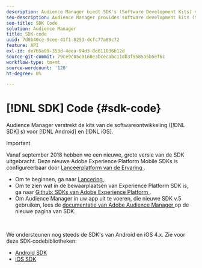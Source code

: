 ```yaml
---
description: Audience Manager biedt SDK's (Software Development Kits) voor Android en iOS.
seo-description: Audience Manager provides software development kits (SDKs) for Android and iOS.
seo-title: SDK Code
solution: Audience Manager
title: SDK-code
uuid: 7d0b40ce-9cee-41f1-8253-dcfc77a89c72
feature: API
exl-id: de7b5a09-353d-4eea-94d3-8e611036b12d
source-git-commit: 79ce9c05c9168e3bcecabc11db3f9585a5b5ef6c
workflow-type: tm+mt
source-wordcount: '120'
ht-degree: 0%

---
```


# [!DNL SDK] Code {#sdk-code}

Audience Manager verstrekt de kits van de softwareontwikkeling ([!DNL SDK] s) voor [!DNL Android] en [!DNL iOS].

>[!IMPORTANT]
>
>Vanaf september 2018 hebben we een nieuwe, grote versie van de SDK uitgebracht. Deze nieuwe Adobe Experience Platform Mobile SDKs is configureerbaar door [ Lanceerplatform van de Ervaring ](https://www.adobe.com/experience-platform/launch.html).

* Om te beginnen, ga naar [ Lancering ](https://launch.adobe.com/).
* Om te zien wat in de bewaarplaatsen van Experience Platform SDK is, ga naar [ Github: SDKs van Adobe Experience Platform ](https://github.com/Adobe-Marketing-Cloud/acp-sdks).
* Om Audience Manager in uw app uit te voeren, die nieuwe SDK v.5 gebruiken, lees de [ documentatie van Adobe Audience Manager ](https://experienceleague.adobe.com/docs/experience-platform/destinations/catalog/data-management/aam-dil-extension.html?lang=nl-NL) op de nieuwe pagina van SDK.

<br>

We ondersteunen nog steeds de SDK&#39;s van Android en iOS 4.x. Zie voor deze SDK-codebibliotheken:

* [ Android SDK ](https://experienceleague.adobe.com/docs/mobile-services/android/overview.html?lang=nl-NL)
* [ iOS SDK ](https://experienceleague.adobe.com/docs/mobile-services/ios/overview.html?lang=nl-NL)
